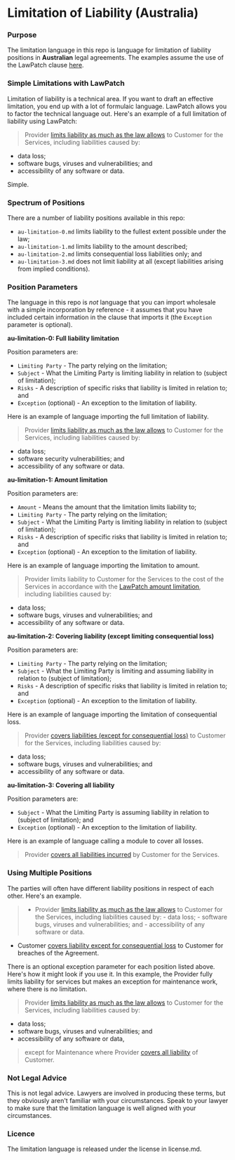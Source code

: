 # Limitation of Liability (Australia)

### Purpose

The limitation language in this repo is language for limitation of liability positions in **Australian** legal agreements.  The examples assume the use of the LawPatch clause <a href="https://github.com/lawpatch/lawpatch-docs" target="_blank">here</a>.

### Simple Limitations with LawPatch

Limitation of liability is a technical area.  If you want to draft an effective limitation, you end up with a lot of formulaic language.  LawPatch allows you to factor the technical language out.  Here's an example of a full limitation of liability using LawPatch:

> Provider <a href="https://github.com/lawpatch/au-limitation/blob/90bb197e3299a4025af8c3db50e33b3f291e66a2/au-limitation-0.md" target="_blank">limits liability as much as the law allows</a> to Customer for the Services, including liabilities caused by:
- data loss;
- software bugs, viruses and vulnerabilities; and
- accessibility of any software or data.

Simple.

### Spectrum of Positions

There are a number of liability positions available in this repo:

- `au-limitation-0.md` limits liability to the fullest extent possible under the law;
- `au-limitation-1.md` limits liability to the amount described;
- `au-limitation-2.md` limits consequential loss liabilities only; and
- `au-limitation-3.md` does not limit liability at all (except liabilities arising from implied conditions).

### Position Parameters

The language in this repo is *not* language that you can import wholesale with a simple incorporation by reference - it assumes that you have included certain information in the clause that imports it (the `Exception` parameter is optional).

**au-limitation-0: Full liability limitation**

Position parameters are:

- `Limiting Party` - The party relying on the limitation;
- `Subject` - What the Limiting Party is limiting liability in relation to (subject of limitation);
- `Risks` - A description of specific risks that liability is limited in relation to; and
- `Exception` (optional) - An exception to the limitation of liability.

Here is an example of language importing the full limitation of liability.

> Provider <a href="https://github.com/lawpatch/au-limitation/blob/90bb197e3299a4025af8c3db50e33b3f291e66a2/au-limitation-0.md" target="_blank">limits liability as much as the law allows</a> to Customer for the Services, including liabilities caused by:
- data loss;
- software security vulnerabilities; and
- accessibility of any software or data.

**au-limitation-1: Amount limitation**

Position parameters are:

- `Amount` - Means the amount that the limitation limits liability to;
- `Limiting Party` - The party relying on the limitation;
- `Subject` - What the Limiting Party is limiting liability in relation to (subject of limitation);
- `Risks` - A description of specific risks that liability is limited in relation to; and
- `Exception` (optional) - An exception to the limitation of liability.

Here is an example of language importing the limitation to amount.

> Provider limits liability to Customer for the Services to the cost of the Services in accordance with the <a href="https://github.com/lawpatch/au-limitation/blob/90bb197e3299a4025af8c3db50e33b3f291e66a2/au-limitation-1.md" target="_blank">LawPatch amount limitation</a>, including liabilities caused by:
- data loss;
- software bugs, viruses and vulnerabilities; and
- accessibility of any software or data.

**au-limitation-2: Covering liability (except limiting consequential loss)**

Position parameters are:

- `Limiting Party` - The party relying on the limitation;
- `Subject` - What the Limiting Party is limiting and assuming liability in relation to (subject of limitation);
- `Risks` - A description of specific risks that liability is limited in relation to; and
- `Exception` (optional) - An exception to the limitation of liability.

Here is an example of language importing the limitation of consequential loss.

> Provider <a href="https://github.com/lawpatch/au-limitation/blob/90bb197e3299a4025af8c3db50e33b3f291e66a2/au-limitation-2.md" target="_blank">covers liabilities (except for consequential loss)</a> to Customer for the Services, including liabilities caused by:
- data loss;
- software bugs, viruses and vulnerabilities; and
- accessibility of any software or data.

**au-limitation-3: Covering all liability**

Position parameters are:

- `Subject` - What the Limiting Party is assuming liability in relation to (subject of limitation); and
- `Exception` (optional) - An exception to the limitation of liability.

Here is an example of language calling a module to cover all losses.

> Provider <a href="https://github.com/lawpatch/au-limitation/blob/90bb197e3299a4025af8c3db50e33b3f291e66a2/au-limitation-3.md" target="_blank">covers all liabilities incurred</a> by Customer for the Services.

### Using Multiple Positions

The parties will often have different liability positions in respect of each other.  Here's an example.

> - Provider <a href="https://github.com/lawpatch/au-limitation/blob/90bb197e3299a4025af8c3db50e33b3f291e66a2/au-limitation-0.md" target="_blank">limits liability as much as the law allows</a> to Customer for the Services, including liabilities caused by:
    - data loss;
    - software bugs, viruses and vulnerabilities; and
    - accessibility of any software or data.
- Customer <a href="https://github.com/lawpatch/au-limitation/blob/90bb197e3299a4025af8c3db50e33b3f291e66a2/au-limitation-2.md" target="_blank">covers liability except for consequential loss</a> to Customer for breaches of the Agreement.

There is an optional exception parameter for each position listed above. Here's how it might look if you use it.  In this example, the Provider fully limits liability for services but makes an exception for maintenance work, where there is no limitation.

> Provider <a href="https://github.com/lawpatch/au-limitation/blob/90bb197e3299a4025af8c3db50e33b3f291e66a2/au-limitation-0.md" target="_blank">limits liability as much as the law allows</a> to Customer for the Services, including liabilities caused by:
- data loss;
- software bugs, viruses and vulnerabilities; and
- accessibility of any software or data,

>except for Maintenance where Provider <a href="https://github.com/lawpatch/au-limitation/blob/90bb197e3299a4025af8c3db50e33b3f291e66a2/au-limitation-0.md" target="_blank">covers all liability</a> of Customer.

### Not Legal Advice

This is not legal advice.  Lawyers are involved in producing these terms, but they obviously aren't familiar with your circumstances.  Speak to your lawyer to make sure that the limitation language is well aligned with your circumstances.

### Licence

The limitation language is released under the license in license.md.


